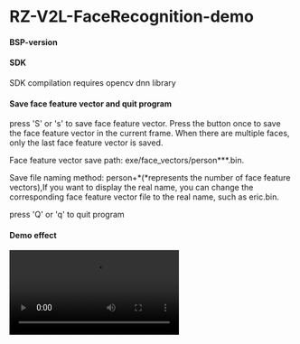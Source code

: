 # RZ-V2L-FaceRecognition-demo

#### BSP-version

[^BSP]: BSP: RZV2L/RZV2L-SMARC-EVK/Version: 1.0

#### SDK

SDK compilation requires opencv dnn library

#### Save face feature vector and quit program
press 'S' or 's' to save face feature vector. Press the button once to save the face feature vector in the current frame. When there are multiple faces, only the last face feature vector is saved.

Face feature vector save path: exe/face_vectors/person***.bin.

Save file naming method: person+*(*represents the number of face feature vectors),If you want to display the real name, you can change the corresponding face feature vector file to the real name, such as eric.bin.

press 'Q' or 'q' to quit program

#### Demo effect

<video src="F:\Works\github\RZ-V2L-FaceRecognition-demo\demo.mp4"></video>
